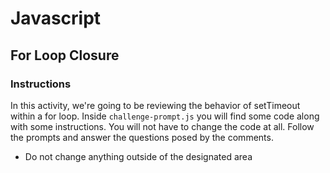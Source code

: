 # Javascript

## For Loop Closure

### Instructions

In this activity, we're going to be reviewing the behavior of setTimeout within a for loop. Inside `challenge-prompt.js` you will find some code along with some instructions. You will not have to change the code at all. Follow the prompts and answer the questions posed by the comments.

* Do not change anything outside of the designated area
